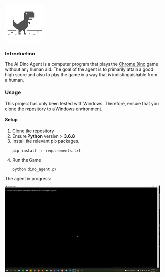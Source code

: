 <img width="125" src="/assets/dino_img.png">

### Introduction
The AI Dino Agent is a computer program that plays the [Chrome Dino](https://en.wikipedia.org/wiki/Dinosaur_Game) game without any human aid. The goal of the agent is to primarily attain a good high score and also to play the game in a way that is indistinguishable from a human. 

### Usage
This project has only been tested with Windows. Therefore, ensure that you clone the repository to a Windows environment.

#### Setup
1. Clone the repository
2. Ensure **Python** version > **3.6.8**
3. Install the relevant pip packages.    
    ```
    pip install -r requirements.txt
    ```
4. Run the Game
    ```
    python dino_agent.py
    ```

The agent in progress:

<img width="1080" src="/assets/agent_in_progress.gif">   
